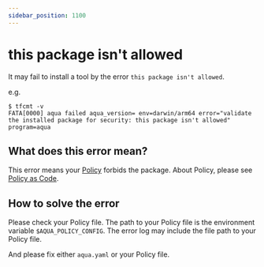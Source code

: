 ```yaml
---
sidebar_position: 1100
---
```


# this package isn't allowed

It may fail to install a tool by the error `this package isn't allowed`.

e.g.

```console
$ tfcmt -v
FATA[0000] aqua failed aqua_version= env=darwin/arm64 error="validate the installed package for security: this package isn't allowed" program=aqua
```

## What does this error mean?

This error means your [Policy](/docs/tutorial-extras/policy-as-code) forbids the package.
About Policy, please see [Policy as Code](/docs/tutorial-extras/policy-as-code).

## How to solve the error

Please check your Policy file. The path to your Policy file is the environment variable `$AQUA_POLICY_CONFIG`.
The error log may include the file path to your Policy file.

And please fix either `aqua.yaml` or your Policy file.
